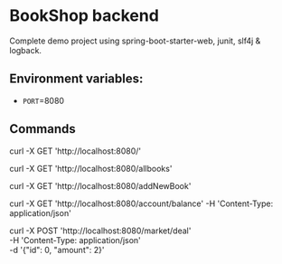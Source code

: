 # BookShop backend

Complete demo project using spring-boot-starter-web, junit, slf4j & logback.

## Environment variables:

- `PORT`=8080

## Commands

curl -X GET 'http://localhost:8080/'

curl -X GET 'http://localhost:8080/allbooks'

curl -X GET 'http://localhost:8080/addNewBook' 

curl -X GET 'http://localhost:8080/account/balance' -H 'Content-Type: application/json'

curl -X POST 'http://localhost:8080/market/deal' \
-H 'Content-Type: application/json' \
-d '{"id": 0, "amount": 2}'
